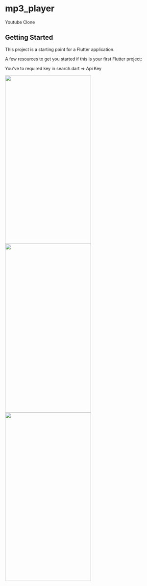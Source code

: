 # mp3_player

Youtube Clone

## Getting Started

This project is a starting point for a Flutter application.

A few resources to get you started if this is your first Flutter project:

You've to required key in search.dart => Api Key


<img src="https://user-images.githubusercontent.com/63923830/106661925-d78f2a00-65b2-11eb-9bf3-b90a22297087.jpeg" width="280" height="550">
<img src="https://user-images.githubusercontent.com/63923830/106661463-491aa880-65b2-11eb-87a4-3a2c20ad3c55.jpeg" width="280" height="550">
<img src="https://user-images.githubusercontent.com/63923830/106661513-56d02e00-65b2-11eb-9c4c-6039eb472cc7.jpeg" width="280" height="550">


